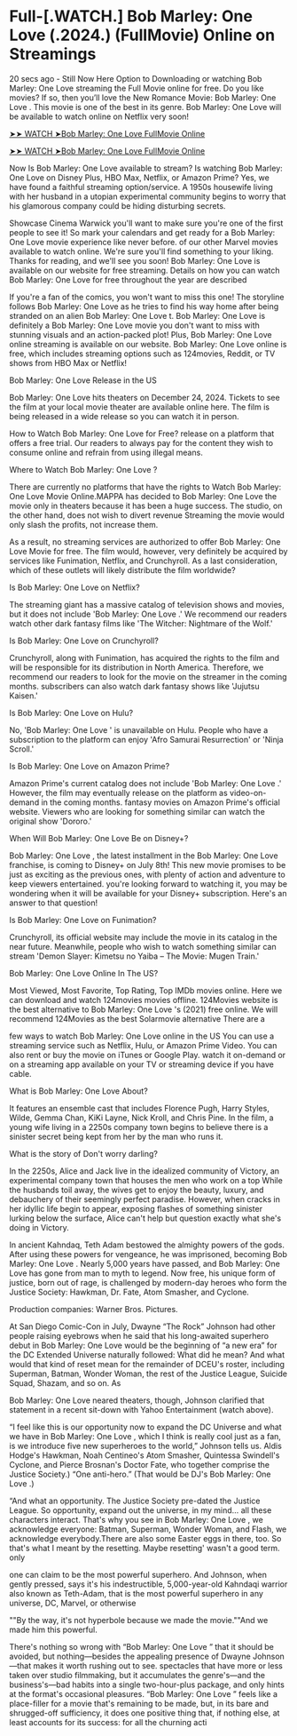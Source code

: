 # Full-[.WATCH.] Bob Marley: One Love (.2024.) (FullMovie) Online on Streamings
20 secs ago - Still Now Here Option to Downloading or watching Bob Marley: One Love streaming the Full Movie online for free. Do you like movies? If so, then you’ll love the New Romance Movie: Bob Marley: One Love . This movie is one of the best in its genre. Bob Marley: One Love will be available to watch online on Netflix very soon!

[➤➤ WATCH ➤Bob Marley: One Love FullMovie Online](https://moviefrit.pro/en/movie/802219/bob-marley-one-love)

[➤➤ WATCH ➤Bob Marley: One Love FullMovie Online](https://moviefrit.pro/en/movie/802219/bob-marley-one-love)

Now Is Bob Marley: One Love available to stream? Is watching Bob Marley: One Love on Disney Plus, HBO Max, Netflix, or Amazon Prime? Yes, we have found a faithful streaming option/service. A 1950s housewife living with her husband in a utopian experimental community begins to worry that his glamorous company could be hiding disturbing secrets.

Showcase Cinema Warwick you'll want to make sure you're one of the first people to see it! So mark your calendars and get ready for a Bob Marley: One Love movie experience like never before. of our other Marvel movies available to watch online. We're sure you'll find something to your liking. Thanks for reading, and we'll see you soon! Bob Marley: One Love is available on our website for free streaming. Details on how you can watch Bob Marley: One Love for free throughout the year are described

If you're a fan of the comics, you won't want to miss this one! The storyline follows Bob Marley: One Love as he tries to find his way home after being stranded on an alien Bob Marley: One Love t. Bob Marley: One Love is definitely a Bob Marley: One Love movie you don't want to miss with stunning visuals and an action-packed plot! Plus, Bob Marley: One Love online streaming is available on our website. Bob Marley: One Love online is free, which includes streaming options such as 124movies, Reddit, or TV shows from HBO Max or Netflix!

Bob Marley: One Love Release in the US

Bob Marley: One Love hits theaters on December 24, 2024. Tickets to see the film at your local movie theater are available online here. The film is being released in a wide release so you can watch it in person.

How to Watch Bob Marley: One Love for Free? release on a platform that offers a free trial. Our readers to always pay for the content they wish to consume online and refrain from using illegal means.

Where to Watch Bob Marley: One Love ?

There are currently no platforms that have the rights to Watch Bob Marley: One Love Movie Online.MAPPA has decided to Bob Marley: One Love the movie only in theaters because it has been a huge success. The studio, on the other hand, does not wish to divert revenue Streaming the movie would only slash the profits, not increase them.

As a result, no streaming services are authorized to offer Bob Marley: One Love Movie for free. The film would, however, very definitely be acquired by services like Funimation, Netflix, and Crunchyroll. As a last consideration, which of these outlets will likely distribute the film worldwide?

Is Bob Marley: One Love on Netflix?

The streaming giant has a massive catalog of television shows and movies, but it does not include 'Bob Marley: One Love .' We recommend our readers watch other dark fantasy films like 'The Witcher: Nightmare of the Wolf.'

Is Bob Marley: One Love on Crunchyroll?

Crunchyroll, along with Funimation, has acquired the rights to the film and will be responsible for its distribution in North America. Therefore, we recommend our readers to look for the movie on the streamer in the coming months. subscribers can also watch dark fantasy shows like 'Jujutsu Kaisen.'

Is Bob Marley: One Love on Hulu?

No, 'Bob Marley: One Love ' is unavailable on Hulu. People who have a subscription to the platform can enjoy 'Afro Samurai Resurrection' or 'Ninja Scroll.'

Is Bob Marley: One Love on Amazon Prime?

Amazon Prime's current catalog does not include 'Bob Marley: One Love .' However, the film may eventually release on the platform as video-on-demand in the coming months. fantasy movies on Amazon Prime's official website. Viewers who are looking for something similar can watch the original show 'Dororo.'

When Will Bob Marley: One Love Be on Disney+?

Bob Marley: One Love , the latest installment in the Bob Marley: One Love franchise, is coming to Disney+ on July 8th! This new movie promises to be just as exciting as the previous ones, with plenty of action and adventure to keep viewers entertained. you're looking forward to watching it, you may be wondering when it will be available for your Disney+ subscription. Here's an answer to that question!

Is Bob Marley: One Love on Funimation?

Crunchyroll, its official website may include the movie in its catalog in the near future. Meanwhile, people who wish to watch something similar can stream 'Demon Slayer: Kimetsu no Yaiba – The Movie: Mugen Train.'

Bob Marley: One Love Online In The US?

Most Viewed, Most Favorite, Top Rating, Top IMDb movies online. Here we can download and watch 124movies movies offline. 124Movies website is the best alternative to Bob Marley: One Love 's (2021) free online. We will recommend 124Movies as the best Solarmovie alternative There are a

few ways to watch Bob Marley: One Love online in the US You can use a streaming service such as Netflix, Hulu, or Amazon Prime Video. You can also rent or buy the movie on iTunes or Google Play. watch it on-demand or on a streaming app available on your TV or streaming device if you have cable.

What is Bob Marley: One Love About?

It features an ensemble cast that includes Florence Pugh, Harry Styles, Wilde, Gemma Chan, KiKi Layne, Nick Kroll, and Chris Pine. In the film, a young wife living in a 2250s company town begins to believe there is a sinister secret being kept from her by the man who runs it.

What is the story of Don't worry darling?

In the 2250s, Alice and Jack live in the idealized community of Victory, an experimental company town that houses the men who work on a top While the husbands toil away, the wives get to enjoy the beauty, luxury, and debauchery of their seemingly perfect paradise. However, when cracks in her idyllic life begin to appear, exposing flashes of something sinister lurking below the surface, Alice can't help but question exactly what she's doing in Victory.

In ancient Kahndaq, Teth Adam bestowed the almighty powers of the gods. After using these powers for vengeance, he was imprisoned, becoming Bob Marley: One Love . Nearly 5,000 years have passed, and Bob Marley: One Love has gone from man to myth to legend. Now free, his unique form of justice, born out of rage, is challenged by modern-day heroes who form the Justice Society: Hawkman, Dr. Fate, Atom Smasher, and Cyclone.

Production companies: Warner Bros. Pictures.

At San Diego Comic-Con in July, Dwayne “The Rock” Johnson had other people raising eyebrows when he said that his long-awaited superhero debut in Bob Marley: One Love would be the beginning of “a new era” for the DC Extended Universe naturally followed: What did he mean? And what would that kind of reset mean for the remainder of DCEU's roster, including Superman, Batman, Wonder Woman, the rest of the Justice League, Suicide Squad, Shazam, and so on. As

Bob Marley: One Love neared theaters, though, Johnson clarified that statement in a recent sit-down with Yahoo Entertainment (watch above).

“I feel like this is our opportunity now to expand the DC Universe and what we have in Bob Marley: One Love , which I think is really cool just as a fan, is we introduce five new superheroes to the world,” Johnson tells us. Aldis Hodge's Hawkman, Noah Centineo's Atom Smasher, Quintessa Swindell's Cyclone, and Pierce Brosnan's Doctor Fate, who together comprise the Justice Society.) “One anti-hero.” (That would be DJ's Bob Marley: One Love .)

“And what an opportunity. The Justice Society pre-dated the Justice League. So opportunity, expand out the universe, in my mind… all these characters interact. That's why you see in Bob Marley: One Love , we acknowledge everyone: Batman, Superman, Wonder Woman, and Flash, we acknowledge everybody.There are also some Easter eggs in there, too. So that's what I meant by the resetting. Maybe resetting' wasn't a good term. only

one can claim to be the most powerful superhero. And Johnson, when gently pressed, says it's his indestructible, 5,000-year-old Kahndaqi warrior also known as Teth-Adam, that is the most powerful superhero in any universe, DC, Marvel, or otherwise

""By the way, it's not hyperbole because we made the movie.""And we made him this powerful.

There's nothing so wrong with “Bob Marley: One Love ” that it should be avoided, but nothing—besides the appealing presence of Dwayne Johnson—that makes it worth rushing out to see. spectacles that have more or less taken over studio filmmaking, but it accumulates the genre's—and the business's—bad habits into a single two-hour-plus package, and only hints at the format's occasional pleasures. “Bob Marley: One Love ” feels like a place-filler for a movie that's remaining to be made, but, in its bare and shrugged-off sufficiency, it does one positive thing that, if nothing else, at least accounts for its success: for all the churning acti
